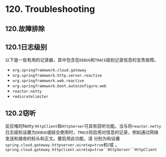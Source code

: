 # 120. Troubleshooting

## 120.故障排除

## 120.1日志级别

以下是一些有用的记录器，其中包含在`DEBUG`和`TRACE`级别记录信息的宝贵故障。

- `org.springframework.cloud.gateway`
- `org.springframework.http.server.reactive`
- `org.springframework.web.reactive`
- `org.springframework.boot.autoconfigure.web`
- `reactor.netty`
- `redisratelimiter`

## 120.2窃听

反应堆的Netty `HttpClient`和`HttpServer`可具有窃听功能。当与将`reactor.netty`日志级别设置为`DEBUG`或结合使用时，`TRACE`将启用对信息的记录，例如通过网络发送和接收的标头和正文。要启用此功能，请 分别为和设置`spring.cloud.gateway.httpserver.wiretap=true`和/或 。`spring.cloud.gateway.httpclient.wiretap=true``HttpServer``HttpClient`